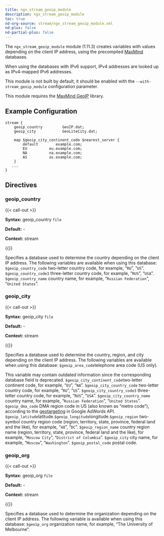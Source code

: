 ```yaml
---
title: ngx_stream_geoip_module
description: ngx_stream_geoip_module
toc: true
nd-org-source: stream/ngx_stream_geoip_module.xml
nd-plus: false
nd-partial-plus: false
---
```



<!--
********************************************************************************
🛑 WARNING: AUTOGENERATED FILE - DO NOT EDIT 🛑
This Markdown file was automatically generated from the source XML documentation.
Any manual changes made directly to this file will be overwritten.
To request or suggest changes, please edit the source XML files instead.
https://github.com/nginx/nginx.org/tree/main/xml/en
********************************************************************************
-->


The `ngx_stream_geoip_module` module (1.11.3) creates variables
with values depending on the client IP address, using the precompiled
[MaxMind](http://www.maxmind.com) databases.

When using the databases with IPv6 support,
IPv4 addresses are looked up as IPv4-mapped IPv6 addresses.

This module is not built by default, it should be enabled with the
`--with-stream_geoip_module`
configuration parameter.

This module requires the
[MaxMind GeoIP](http://www.maxmind.com/app/c) library.
## Example Configuration


```nginx
stream {
    geoip_country         GeoIP.dat;
    geoip_city            GeoLiteCity.dat;

    map $geoip_city_continent_code $nearest_server {
        default        example.com;
        EU          eu.example.com;
        NA          na.example.com;
        AS          as.example.com;
    }
   ...
}

```

## Directives

### geoip_country

{{< call-out >}}

**Syntax:** geoip_country `file`

**Default:** -

**Context:** stream


{{</call-out>}}


Specifies a database used to determine the country
depending on the client IP address.
The following variables are available when using this database:
`$geoip_country_code`
two-letter country code, for example,
“`RU`”, “`US`”.
`$geoip_country_code3`
three-letter country code, for example,
“`RUS`”, “`USA`”.
`$geoip_country_name`
country name, for example,
“`Russian Federation`”, “`United States`”.
### geoip_city

{{< call-out >}}

**Syntax:** geoip_city `file`

**Default:** -

**Context:** stream


{{</call-out>}}


Specifies a database used to determine the country, region, and city
depending on the client IP address.
The following variables are available when using this database:
`$geoip_area_code`telephone area code (US only).

This variable may contain outdated information since
the corresponding database field is deprecated.
`$geoip_city_continent_code`two-letter continent code, for example,
“`EU`”, “`NA`”.
`$geoip_city_country_code`
two-letter country code, for example,
“`RU`”, “`US`”.
`$geoip_city_country_code3`
three-letter country code, for example,
“`RUS`”, “`USA`”.
`$geoip_city_country_name`
country name, for example,
“`Russian Federation`”, “`United States`”.
`$geoip_dma_code`
DMA region code in US (also known as “metro code”), according to the
[geotargeting](https://developers.google.com/adwords/api/docs/appendix/cities-DMAregions)
in Google AdWords API.
`$geoip_latitude`latitude.`$geoip_longitude`longitude.`$geoip_region`
two-symbol country region code (region, territory, state, province, federal land
and the like), for example,
“`48`”, “`DC`”.
`$geoip_region_name`
country region name (region, territory, state, province, federal land
and the like), for example,
“`Moscow City`”, “`District of Columbia`”.
`$geoip_city`
city name, for example,
“`Moscow`”, “`Washington`”.
`$geoip_postal_code`
postal code.
### geoip_org

{{< call-out >}}

**Syntax:** geoip_org `file`

**Default:** -

**Context:** stream


{{</call-out>}}


Specifies a database used to determine the organization
depending on the client IP address.
The following variable is available when using this database:
`$geoip_org`
organization name, for example, “The University of Melbourne”.
